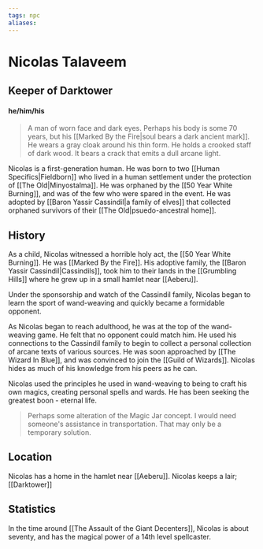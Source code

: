 ```yaml
---
tags: npc
aliases:
---
```

# Nicolas Talaveem
## Keeper of Darktower
#### he/him/his

> A man of worn face and dark eyes. Perhaps his body is some 70 years, but his [[Marked By the Fire|soul bears a dark ancient mark]]. He wears a gray cloak around his thin form. He holds a crooked staff of dark wood. It bears a crack that emits a dull arcane light.

Nicolas is a first-generation human. He was born to two [[Human Specifics|Fieldborn]] who lived in a human settlement under the protection of [[The Old|Minyostalma]]. He was orphaned by the [[50 Year White Burning]], and was of the few who were spared in the event. He was adopted by [[Baron Yassir Cassindil|a family of elves]] that collected orphaned survivors of their [[The Old|psuedo-ancestral home]].

## History
As a child, Nicolas witnessed a horrible holy act, the [[50 Year White Burning]]. He was [[Marked By the Fire]]. His adoptive family, the [[Baron Yassir Cassindil|Cassindils]], took him to their lands in the [[Grumbling Hills]] where he grew up in a small hamlet near [[Aeberu]].

Under the sponsorship and watch of the Cassindil family, Nicolas began to learn the sport of wand-weaving and quickly became a formidable opponent. 

As Nicolas began to reach adulthood, he was at the top of the wand-weaving game. He felt that no opponent could match him. He used his connections to the Cassindil family to begin to collect a personal collection of arcane texts of various sources. He was soon approached by [[The Wizard In Blue]], and was convinced to join the [[Guild of Wizards]]. Nicolas hides as much of his knowledge from his peers as he can.

Nicolas used the principles he used in wand-weaving to being to craft his own magics, creating personal spells and wards. He has been seeking the greatest boon - eternal life.

> Perhaps some alteration of the Magic Jar concept. I would need someone's assistance in transportation. That may only be a temporary solution.



## Location
Nicolas has a home in the hamlet near [[Aeberu]].
Nicolas keeps a lair; [[Darktower]]

## Statistics
In the time around [[The Assault of the Giant Decenters]], Nicolas is about seventy, and has the magical power of a 14th level spellcaster.